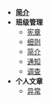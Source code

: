 * [**简介**](./gate.md)
* **班级管理**
  * [宪章](./class/law.md)
  * [细则](./class/rule.md)
  * [简介](./class/intro.md)
  * [通知](./class/notice.md)
  * [调查](./class/find.md)
* **个人文章**
  * [异常](./personal/wrong.md)

